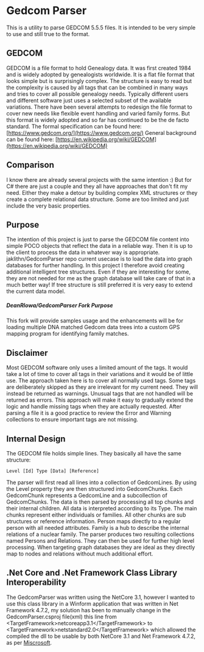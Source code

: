 # Gedcom Parser
This is a utility to parse GEDCOM 5.5.5 files. It is intended to be very simple to use and still true to the format.

## GEDCOM
GEDCOM is a file format to hold Genealogy data. It was first created 1984 and is widely adopted by genealogists worldwide. It is a flat file format that looks simple but is surprisingly complex. The structure is easy to read but the complexity is caused by all tags that can be combined in many ways and tries to cover all possible genealogy needs. Typically different users and different software just uses a selected subset of the available variations.
There have been several attempts to redesign the file format to cover new needs like flexible event handling and varied family forms. But this format is widely adopted and so far has continued to be the de facto standard.
The formal specification can be found here: [https://www.gedcom.org/](https://www.gedcom.org/)
General background can be found here: [https://en.wikipedia.org/wiki/GEDCOM](https://en.wikipedia.org/wiki/GEDCOM)

## Comparison
I know there are already several projects with the same intention :)
But for C# there are just a couple and they all have approaches that don't fit my need. Either they make a detour by building complex XML structures or they create a complete relational data structure. Some are too limited and just include the very basic properties.

## Purpose
The intention of this project is just to parse the GEDCOM file content into simple POCO objects that reflect the data in a reliable way. Then it is up to the client to process the data in whatever way is appropriate. jaklithn/GedcomParser repo current usecase is to load the data into graph databases for further handling. In this project I therefore avoid creating additional intelligent tree structures. Even if they are interesting for some, they are not needed for me as the graph database will take care of that in a much better way! If tree structure is still preferred it is very easy to extend the current data model.

##### DeanRIowa/GedcomParser Fork Purpose
This fork will provide samples usage and the enhancements will be for loading multiple DNA matched Gedcom data trees into a custom GPS mapping program for identifying family matches.


## Disclaimer
Most GEDCOM software only uses a limited amount of the tags. It would take a lot of time to cover all tags in their variations and it would be of little use. The approach taken here is to cover all normally used tags. Some tags are deliberately skipped as they are irrelevant for my current need. They will instead be returned as warnings. Unusual tags that are not handled will be returned as errors. This approach will make it easy to gradually extend the logic and handle missing tags when they are actually requested. After parsing a file it is a good practice to review the Error and Warning collections to ensure important tags are not missing.

## Internal Design
The GEDCOM file holds simple lines. They basically all have the same structure:

    Level [Id] Type [Data] [Reference]

The parser will first read all lines into a collection of GedcomLines.
By using the Level property they are then structured into GedcomChunks. Each GedcomChunk represents a GedcomLine and a subcollection of GedcomChunks.
The data is then parsed by processing all top chunks and their internal children. All data is interpreted according to its Type.
The main chunks represent either individuals or families. All other chunks are sub structures or reference information.
Person maps directly to a regular person with all needed attributes.
Family is a hub to describe the internal relations of a nuclear family.
The parser produces two resulting collections named Persons and Relations. They can then be used for further high level processing. When targeting graph databases they are ideal as they directly map to nodes and relations without much additional effort.

## .Net Core and .Net Framework Class Library Interoperability
The GedcomParser was written using the NetCore 3.1, however I wanted to use this class library in a Winform application that was written in Net Framework 4.7.2, my solution has been to manually change in the GedcomParser.csproj file(xml) this line from \<TargetFramework\>netcoreapp3.1\</TargetFramework\> to  \<TargetFramework\>netstandard2.0\</TargetFramework\> which allowed the compiled the dll to be usable by both NetCore 3.1 and Net Framework 4.7.2, as per [Miscrosoft](https://dotnet.microsoft.com/en-us/download/visual-studio-sdks?cid=getdotnetsdk).
